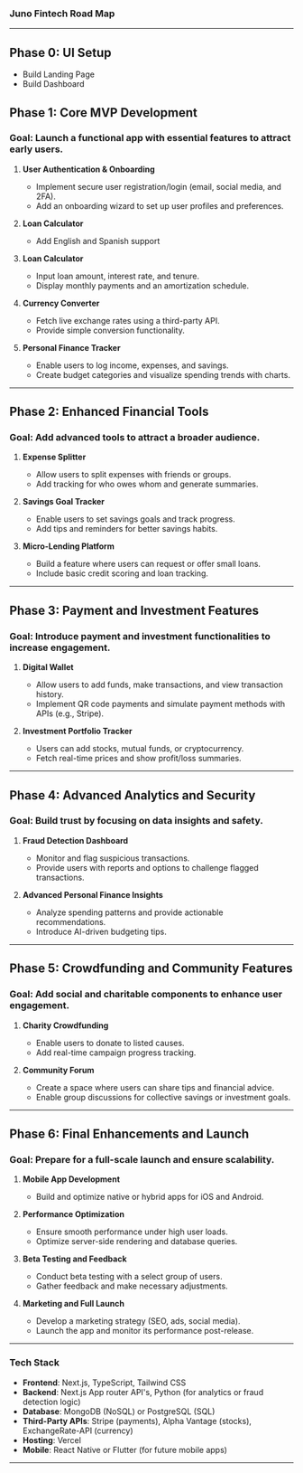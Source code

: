 ### **Juno Fintech Road Map**

---

## **Phase 0: UI Setup**

- Build Landing Page
- Build Dashboard

## **Phase 1: Core MVP Development**

### **Goal**: Launch a functional app with essential features to attract early users.

1. **User Authentication & Onboarding**

   - Implement secure user registration/login (email, social media, and 2FA).
   - Add an onboarding wizard to set up user profiles and preferences.

2. **Loan Calculator**

   - Add English and Spanish support

3. **Loan Calculator**

   - Input loan amount, interest rate, and tenure.
   - Display monthly payments and an amortization schedule.

4. **Currency Converter**

   - Fetch live exchange rates using a third-party API.
   - Provide simple conversion functionality.

5. **Personal Finance Tracker**
   - Enable users to log income, expenses, and savings.
   - Create budget categories and visualize spending trends with charts.

---

## **Phase 2: Enhanced Financial Tools**

### **Goal**: Add advanced tools to attract a broader audience.

1. **Expense Splitter**

   - Allow users to split expenses with friends or groups.
   - Add tracking for who owes whom and generate summaries.

2. **Savings Goal Tracker**

   - Enable users to set savings goals and track progress.
   - Add tips and reminders for better savings habits.

3. **Micro-Lending Platform**
   - Build a feature where users can request or offer small loans.
   - Include basic credit scoring and loan tracking.

---

## **Phase 3: Payment and Investment Features**

### **Goal**: Introduce payment and investment functionalities to increase engagement.

1. **Digital Wallet**

   - Allow users to add funds, make transactions, and view transaction history.
   - Implement QR code payments and simulate payment methods with APIs (e.g., Stripe).

2. **Investment Portfolio Tracker**
   - Users can add stocks, mutual funds, or cryptocurrency.
   - Fetch real-time prices and show profit/loss summaries.

---

## **Phase 4: Advanced Analytics and Security**

### **Goal**: Build trust by focusing on data insights and safety.

1. **Fraud Detection Dashboard**

   - Monitor and flag suspicious transactions.
   - Provide users with reports and options to challenge flagged transactions.

2. **Advanced Personal Finance Insights**
   - Analyze spending patterns and provide actionable recommendations.
   - Introduce AI-driven budgeting tips.

---

## **Phase 5: Crowdfunding and Community Features**

### **Goal**: Add social and charitable components to enhance user engagement.

1. **Charity Crowdfunding**

   - Enable users to donate to listed causes.
   - Add real-time campaign progress tracking.

2. **Community Forum**
   - Create a space where users can share tips and financial advice.
   - Enable group discussions for collective savings or investment goals.

---

## **Phase 6: Final Enhancements and Launch**

### **Goal**: Prepare for a full-scale launch and ensure scalability.

1. **Mobile App Development**

   - Build and optimize native or hybrid apps for iOS and Android.

2. **Performance Optimization**

   - Ensure smooth performance under high user loads.
   - Optimize server-side rendering and database queries.

3. **Beta Testing and Feedback**

   - Conduct beta testing with a select group of users.
   - Gather feedback and make necessary adjustments.

4. **Marketing and Full Launch**
   - Develop a marketing strategy (SEO, ads, social media).
   - Launch the app and monitor its performance post-release.

---

### **Tech Stack**

- **Frontend**: Next.js, TypeScript, Tailwind CSS
- **Backend**: Next.js App router API's, Python (for analytics or fraud detection logic)
- **Database**: MongoDB (NoSQL) or PostgreSQL (SQL)
- **Third-Party APIs**: Stripe (payments), Alpha Vantage (stocks), ExchangeRate-API (currency)
- **Hosting**: Vercel
- **Mobile**: React Native or Flutter (for future mobile apps)

---
